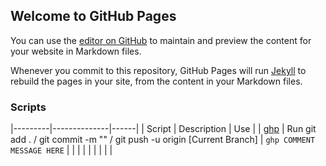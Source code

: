 ## Welcome to GitHub Pages

You can use the [editor on GitHub](https://github.com/williamsnash/Useful-Scripts/edit/gh-pages/index.md) to maintain and preview the content for your website in Markdown files.

Whenever you commit to this repository, GitHub Pages will run [Jekyll](https://jekyllrb.com/) to rebuild the pages in your site, from the content in your Markdown files.

### Scripts


|---------|--------------|------|
| Script  | Description  | Use  |
| [ghp]([https://github.com/williamsnash/Useful-Scripts]) |  Run git add . / git commit -m "" / git push -u origin [Current Branch] | ```ghp COMMENT MESSAGE HERE```  |
|   |   |   |
|   |   |   |
 
